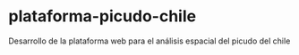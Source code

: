 # plataforma-picudo-chile
Desarrollo de la plataforma web para el análisis espacial del picudo del chile
